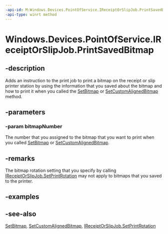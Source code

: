 ----api-id: M:Windows.Devices.PointOfService.IReceiptOrSlipJob.PrintSavedBitmap(System.UInt32)
-api-type: winrt method
---<!-- Method syntaxpublic void PrintSavedBitmap(System.UInt32 bitmapNumber)--># Windows.Devices.PointOfService.IReceiptOrSlipJob.PrintSavedBitmap## -descriptionAdds an instruction to the print job to print a bitmap on the receipt or slip printer station by using the information that you saved about the bitmap and how to print it when you called the [SetBitmap](ireceiptorslipjob_setbitmap.md) or [SetCustomAlignedBitmap](ireceiptorslipjob_setcustomalignedbitmap.md) method.## -parameters### -param bitmapNumberThe number that you assigned to the bitmap that you want to print when you called [SetBitmap](ireceiptorslipjob_setbitmap.md) or [SetCustomAlignedBitmap](ireceiptorslipjob_setcustomalignedbitmap.md).## -remarksThe bitmap rotation setting that you specify by calling [IReceiptOrSlipJob.SetPrintRotation](ireceiptorslipjob_setprintrotation.md) may not apply to bitmaps that you saved to the printer.## -examples## -see-also[SetBitmap](ireceiptorslipjob_setbitmap.md), [SetCustomAlignedBitmap](ireceiptorslipjob_setcustomalignedbitmap.md), [IReceiptOrSlipJob.SetPrintRotation](ireceiptorslipjob_setprintrotation.md)